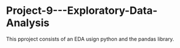 # Project-9---Exploratory-Data-Analysis
This pproject consists of an EDA usign python and the pandas library.
